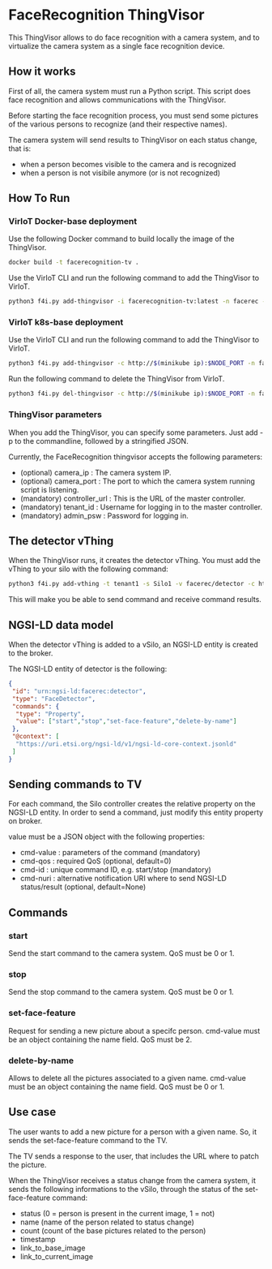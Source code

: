 # FaceRecognition ThingVisor

This ThingVisor allows to do face recognition with a camera system, and to virtualize the camera system as a single face recognition device.

## How it works

First of all, the camera system must run a Python script. This script does face recognition and allows communications with the ThingVisor.

Before starting the face recognition process, you must send some pictures of the various persons to recognize (and their respective names).

The camera system will send results to ThingVisor on each status change, that is:

- when a person becomes visible to the camera and is recognized
- when a person is not visibile anymore (or is not recognized)

## How To Run

### VirIoT Docker-base deployment

Use the following Docker command to build locally the image of the ThingVisor.

```bash
docker build -t facerecognition-tv .
```

Use the VirIoT CLI and run the following command to add the ThingVisor to VirIoT.

```bash
python3 f4i.py add-thingvisor -i facerecognition-tv:latest -n facerec -d "faceRecognition thingVisor" -p '{}'
```

### VirIoT k8s-base deployment

Use the VirIoT CLI and run the following command to add the ThingVisor to VirIoT.

```bash
python3 f4i.py add-thingvisor -c http://$(minikube ip):$NODE_PORT -n facerec -d "faceRecognition thingVisor" -y "../yaml/thingVisor-faceRecognition.yaml" -p '{}'
```

Run the following command to delete the ThingVisor from VirIoT.

```bash
python3 f4i.py del-thingvisor -c http://$(minikube ip):$NODE_PORT -n facerec
```

### ThingVisor parameters

When you add the ThingVisor, you can specify some parameters. Just add -p to the commandline, followed by a stringified JSON.

Currently, the FaceRecognition thingvisor accepts the following parameters:
- (optional) camera_ip : The camera system IP.
- (optional) camera_port : The port to which the camera system running script is listening.
- (mandatory) controller_url : This is the URL of the master controller.
- (mandatory) tenant_id : Username for logging in to the master controller.
- (mandatory) admin_psw : Password for logging in.

## The detector vThing

When the ThingVisor runs, it creates the detector vThing. You must add the vThing to your silo with the following command:

```bash
python3 f4i.py add-vthing -t tenant1 -s Silo1 -v facerec/detector -c http://$(minikube ip):$NODE_PORT
```

This will make you be able to send command and receive command results.

## NGSI-LD data model

When the detector vThing is added to a vSilo, an NGSI-LD entity is created to the broker.

The NGSI-LD entity of detector is the following:

```json
{
 "id": "urn:ngsi-ld:facerec:detector",
 "type": "FaceDetector",
 "commands": {
  "type": "Property",
  "value": ["start","stop","set-face-feature","delete-by-name"]
 },
 "@context": [
  "https://uri.etsi.org/ngsi-ld/v1/ngsi-ld-core-context.jsonld"
 ]
}
```

## Sending commands to TV

For each command, the Silo controller creates the relative property on the NGSI-LD entity. In order to send a command, just modify this entity property on broker.

value must be a JSON object with the following properties:

- cmd-value : parameters of the command (mandatory)
- cmd-qos : required QoS (optional, default=0)
- cmd-id : unique command ID, e.g. start/stop (mandatory)
- cmd-nuri : alternative notification URI where to send NGSI-LD status/result (optional, default=None)

## Commands

### start
Send the start command to the camera system. QoS must be 0 or 1.

### stop
Send the stop command to the camera system. QoS must be 0 or 1.

### set-face-feature
Request for sending a new picture about a specifc person. cmd-value must be an object containing the name field. QoS must be 2.

### delete-by-name
Allows to delete all the pictures associated to a given name. cmd-value must be an object containing the name field. QoS must be 0 or 1.

## Use case

The user wants to add a new picture for a person with a given name. So, it sends the set-face-feature command to the TV.

The TV sends a response to the user, that includes the URL where to patch the picture.

When the ThingVisor receives a status change from the camera system, it sends the following informations to the vSilo, through the status of the set-face-feature command:

- status (0 = person is present in the current image, 1 = not)
- name (name of the person related to status change)
- count (count of the base pictures related to the person)
- timestamp
- link_to_base_image
- link_to_current_image
